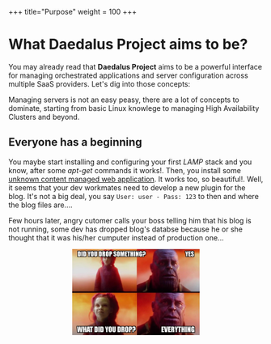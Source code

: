 +++
title="Purpose"
weight = 100
+++

# What Daedalus Project aims to be?

You may already read that **Daedalus Project** aims to be a powerful interface for managing orchestrated applications and server configuration across multiple SaaS providers. Let's dig into those concepts:

Managing servers is not an easy peasy, there are a lot of concepts to dominate, starting from basic Linux knowlege to managing High Availability Clusters and beyond.

## Everyone has a beginning

You maybe start installing and configuring your first *LAMP* stack and you know, after some *apt-get* commands it works!. Then, you install some [unknown content managed web application](https://wordpress.org/). It works too, so beautiful!. Well, it seems that your dev workmates need to develop a new plugin for the blog. It's not a big deal, you say `User: user - Pass: 123` to then and where the blog files are....

Few hours later, angry cutomer calls your boss telling him that his blog is not running, some dev has dropped blog's databse because he or she thought that it was his/her cumputer instead of production one...
<center>
  <img src="/static/images/dropdatabase.jpg" alt="What have you done" width=50% />
</center>
